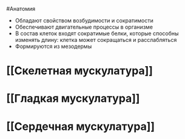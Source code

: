 #Анатомия 
- Обладают свойством возбудимости и сократимости
- Обеспечивают двигательные процессы в организме
- В состав клеток входят сократимые белки, которые способны изменять длину: клетка может сокращаться и расслабляться
- Формируются из мезодермы
# [[Скелетная мускулатура]]
# [[Гладкая мускулатура]]
# [[Сердечная мускулатура]]